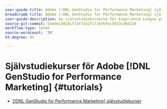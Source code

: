 ```yaml
---
user-guide-title: Adobe [!DNL GenStudio for Performance Marketing] självstudiekurser
breadcrumb-title: Adobe [!DNL GenStudio for Performance Marketing] självstudiekurser
user-guide-description: Se självstudiekurserna för Experience League på Adobe [!DNL GenStudio for Performance Marketing], en totallösning för att snabba upp och förenkla innehållsleveranskedjan med generativ AI och intelligent automatisering.
source-git-commit: b5ede14014cf7af71e2fcf3e76fecd553cdbd216
workflow-type: tm+mt
source-wordcount: '30'
ht-degree: 0%

---
```



# Självstudiekurser för Adobe [!DNL GenStudio for Performance Marketing] {#tutorials}

+ [[!DNL GenStudio for Performance Marketing] självstudiekurser](introduction.md)
